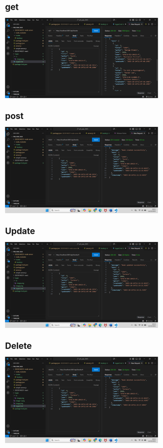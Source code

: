 # get 
![alt text](ss/image.png)
# post
![alt text](ss/image-0.png)
# Update
![alt text](ss/image-1.png)
# Delete
![alt text](ss/image-2.png)